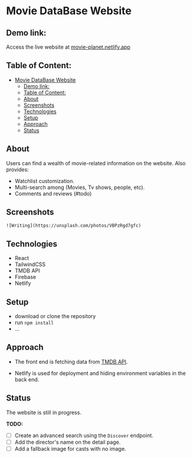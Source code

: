 # Movie DataBase Website

## Demo link:

Access the live website at [movie-planet.netlify.app](https://movie-planet.netlify.app/)

## Table of Content:

- [Movie DataBase Website](#movie-database-website)
  - [Demo link:](#demo-link)
  - [Table of Content:](#table-of-content)
  - [About](#about)
  - [Screenshots](#screenshots)
  - [Technologies](#technologies)
  - [Setup](#setup)
  - [Approach](#approach)
  - [Status](#status)

## About

Users can find a wealth of movie-related information on the website. Also provides:

- Watchlist customization.
- Multi-search among (Movies, Tv shows, people, etc).
- Comments and reviews (#todo)

## Screenshots

`![Writing](https://unsplash.com/photos/VBPzRgd7gfc)`

## Technologies

- React
- TailwindCSS
- TMDB API
- Firebase
- Netlify

## Setup

- download or clone the repository
- run `npm install`
- ...

## Approach

- The front end is fetching data from [TMDB API](https://www.themoviedb.org/documentation/api).

- Netlify is used for deployment and hiding environment variables in the back end.

## Status

The website is still in progress.

**TODO:**

- [ ] Create an advanced search using the `Discover` endpoint.
- [ ] Add the director's name on the detail page.
- [ ] Add a fallback image for casts with no image.
